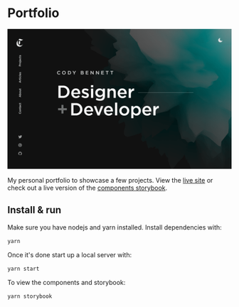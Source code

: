 # Portfolio

[![Site preview](/public/social-image.png)](https://codyb.co)

My personal portfolio to showcase a few projects. View the [live site](https://codyb.co) or check out a live version of the [components storybook](https://storybook.codyb.co).

## Install & run

Make sure you have nodejs and yarn installed. Install dependencies with:

```bash
yarn
```

Once it's done start up a local server with:

```bash
yarn start
```

To view the components and storybook:

```bash
yarn storybook
```
